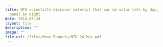 ```yaml
---
title: NTU scientists discover material that can be solar cell by day, light
  panel by night
date: 2014-03-24
layout: file
description: ""
image: ""
file_url: /files/News Reports/NTU 24-Mar.pdf
---
```

